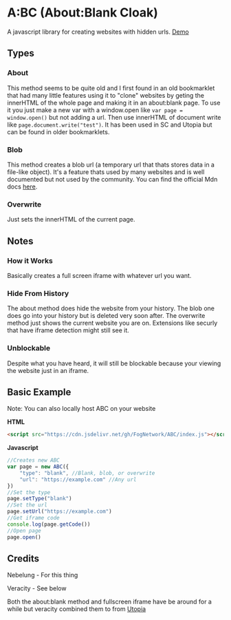 # A:BC (About:Blank Cloak)
A javascript library for creating websites with hidden urls. [Demo](https://fognetwork.github.io/ABC)

## Types
### About
This method seems to be quite old and I first found in an old bookmarklet that had many little features using it to "clone" websites by geting the innerHTML of the whole page and making it in an about:blank page. To use it you just make a new var with a window.open like `var page = window.open()` but not adding a url. Then use innerHTML of document write like `page.document.write("test")`. It has been used in SC and Utopia but can be found in older bookmarklets.

### Blob
This method creates a blob url (a temporary url that thats stores data in a file-like object). It's a feature thats used by many websites and is well documented but not used by the community. You can find the official Mdn docs [here](https://developer.mozilla.org/en-US/docs/Web/API/Blob).

### Overwrite
Just sets the innerHTML of the current page.

## Notes
### How it Works
Basically creates a full screen iframe with whatever url you want.

### Hide From History
The about method does hide the website from your history. The blob one does go into your history but is deleted very soon after. The overwrite method just shows the current website you are on. Extensions like securly that have iframe detection might still see it.

### Unblockable
Despite what you have heard, it will still be blockable because your viewing the website just in an iframe.

## Basic Example
Note: You can also locally host ABC on your website

**HTML**
```html
<script src="https://cdn.jsdelivr.net/gh/FogNetwork/ABC/index.js"></script>
```
**Javascript**
```js
//Creates new ABC
var page = new ABC({
    "type": "blank", //Blank, blob, or overwrite
    "url": "https://example.com" //Any url
})
//Set the type
page.setType("blank")
//Set the url
page.setUrl("https://example.com")
//Get iframe code
console.log(page.getCode())
//Open page
page.open()
```

## Credits
Nebelung - For this thing

Veracity - See below

Both the about:blank method and fullscreen iframe have be around for a while but veracity combined them to from [Utopia](https://discord.gg/hFZC5cgsmq)
